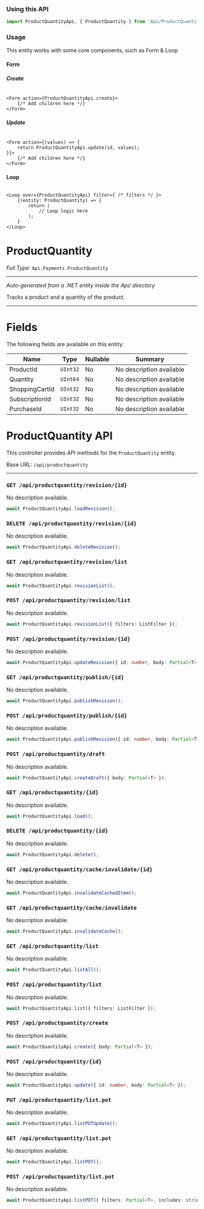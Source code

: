 ### Using this API

```typescript
import ProductQuantityApi, { ProductQuantity } from 'Api/ProductQuantity';
```

### Usage

This entity works with some core components, such as Form & Loop

#### Form

##### Create

```tsx

<Form action={ProductQuantityApi.create}>
    {/* Add children here */}
</Form>
```

##### Update

```tsx

<Form action={(values) => { 
    return ProductQuantityApi.update(id, values); 
}}>
    {/* Add children here */}
</Form>
```

#### Loop

```tsx

<Loop over={ProductQuantityApi} filter={ /* filters */ }>
    {(entity: ProductQuantity) => {
        return (
            // Loop logic here
        );
    }
</Loop>
```

# ProductQuantity

*Full Type:* `Api.Payments.ProductQuantity`



---

*Auto-generated from a .NET entity inside the Api/ directory*

Tracks a product and a quantity of the product.

---



# Fields

The following fields are available on this entity:

| Name           | Type     | Nullable | Summary                  |
| -------------- | -------- | -------- | ------------------------ |
| ProductId      | `UInt32` | No       | No description available |
| Quantity       | `UInt64` | No       | No description available |
| ShoppingCartId | `UInt32` | No       | No description available |
| SubscriptionId | `UInt32` | No       | No description available |
| PurchaseId     | `UInt32` | No       | No description available |

# ProductQuantity API

This controller provides API methods for the `ProductQuantity` entity.

Base URL: `/api/productquantity`

---

### `GET /api/productquantity/revision/{id}`

No description available.

```ts
await ProductQuantityApi.loadRevision();
```

### `DELETE /api/productquantity/revision/{id}`

No description available.

```ts
await ProductQuantityApi.deleteRevision();
```

### `GET /api/productquantity/revision/list`

No description available.

```ts
await ProductQuantityApi.revisionList();
```

### `POST /api/productquantity/revision/list`

No description available.

```ts
await ProductQuantityApi.revisionList({ filters: ListFilter });
```

### `POST /api/productquantity/revision/{id}`

No description available.

```ts
await ProductQuantityApi.updateRevision({ id: number, body: Partial<T> });
```

### `GET /api/productquantity/publish/{id}`

No description available.

```ts
await ProductQuantityApi.publishRevision();
```

### `POST /api/productquantity/publish/{id}`

No description available.

```ts
await ProductQuantityApi.publishRevision({ id: number, body: Partial<T> });
```

### `POST /api/productquantity/draft`

No description available.

```ts
await ProductQuantityApi.createDraft({ body: Partial<T> });
```

### `GET /api/productquantity/{id}`

No description available.

```ts
await ProductQuantityApi.load();
```

### `DELETE /api/productquantity/{id}`

No description available.

```ts
await ProductQuantityApi.delete();
```

### `GET /api/productquantity/cache/invalidate/{id}`

No description available.

```ts
await ProductQuantityApi.invalidateCachedItem();
```

### `GET /api/productquantity/cache/invalidate`

No description available.

```ts
await ProductQuantityApi.invalidateCache();
```

### `GET /api/productquantity/list`

No description available.

```ts
await ProductQuantityApi.listAll();
```

### `POST /api/productquantity/list`

No description available.

```ts
await ProductQuantityApi.list({ filters: ListFilter });
```

### `POST /api/productquantity/create`

No description available.

```ts
await ProductQuantityApi.create({ body: Partial<T> });
```

### `POST /api/productquantity/{id}`

No description available.

```ts
await ProductQuantityApi.update({ id: number, body: Partial<T> });
```

### `PUT /api/productquantity/list.pot`

No description available.

```ts
await ProductQuantityApi.listPOTUpdate();
```

### `GET /api/productquantity/list.pot`

No description available.

```ts
await ProductQuantityApi.listPOT();
```

### `POST /api/productquantity/list.pot`

No description available.

```ts
await ProductQuantityApi.listPOT({ filters: Partial<T>, includes: string, ignoreFields: string });
```


